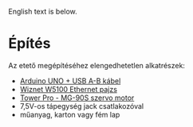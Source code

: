 English text is below.

# Építés

Az etető megépítéséhez elengedhetetlen alkatrészek:
- [Arduino UNO + USB A-B kábel](https://www.hestore.hu/prod_10035528.html)
- [Wiznet W5100 Ethernet pajzs](https://www.hestore.hu/prod_10036777.html)
- [Tower Pro - MG-90S szervo motor](https://www.hestore.hu/prod_10035810.html)
- 7,5V-os tápegység jack csatlakozóval
- műanyag, karton vagy fém lap
